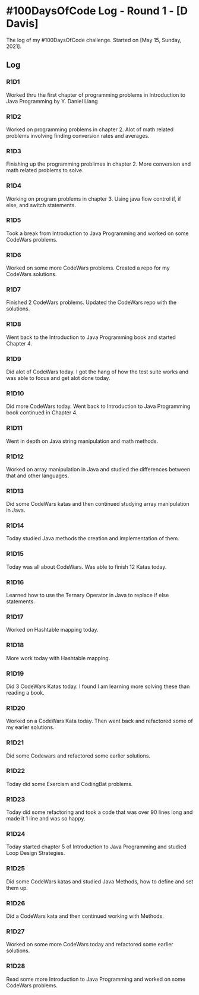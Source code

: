 # #100DaysOfCode Log - Round 1 - [D Davis]

The log of my #100DaysOfCode challenge. Started on [May 15, Sunday, 2021].

## Log

### R1D1 
Worked thru the first chapter of programming problems in Introduction to Java Programming by Y. Daniel Liang

### R1D2
Worked on programming problems in chapter 2.  Alot of math related problems involving finding conversion rates and averages.

### R1D3
Finishing up the programming problimes in chapter 2.  More conversion and math related problems to solve. 

### R1D4
Working on program problems in chapter 3.  Using java flow control if, if else, and switch statements.

### R1D5
Took a break from Introduction to Java Programming and worked on some CodeWars problems.  

### R1D6
Worked on some more CodeWars problems.  Created a repo for my CodeWars solutions.

### R1D7
Finished 2 CodeWars problems.  Updated the CodeWars repo with the solutions.

### R1D8
Went back to the Introduction to Java Programming book and started Chapter 4.

### R1D9
Did alot of CodeWars today.  I got the hang of how the test suite works and was able to focus and get alot done today.

### R1D10
Did more CodeWars today.  Went back to Introduction to Java Programming book continued in Chapter 4.

### R1D11
Went in depth on Java string manipulation and math methods.

### R1D12
Worked on array manipulation in Java and studied the differences between that and other languages.

### R1D13
Did some CodeWars katas and then continued studying array manipulation in Java.

### R1D14
Today studied Java methods the creation and implementation of them.

### R1D15
Today was all about CodeWars.  Was able to finish 12 Katas today.

### R1D16
Learned how to use the Ternary Operator in Java to replace if else statements.

### R1D17
Worked on Hashtable mapping today.

### R1D18
More work today with Hashtable mapping.

### R1D19
Did 3 CodeWars Katas today.  I found I am learning more solving these than reading a book.  

### R1D20
Worked on a CodeWars Kata today.  Then went back and refactored some of my earler solutions.  

### R1D21
Did some Codewars and refactored some earlier solutions.  

### R1D22
Today did some Exercism and CodingBat problems.

### R1D23
Today did some refactoring and took a code that was over 90 lines long and made it 1 line and was so happy.

### R1D24
Today started chapter 5 of Introduction to Java Programming and studied Loop Design Strategies.

### R1D25
Did some CodeWars katas and studied Java Methods, how to define and set them up.

### R1D26
Did a CodeWars kata and then continued working with Methods.

### R1D27
Worked on some more CodeWars today and refactored some earlier solutions.

### R1D28
Read some more Introduction to Java Programming and worked on some CodeWars problems.

